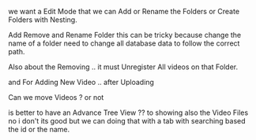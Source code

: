 we want a Edit Mode that we can Add or Rename the Folders or Create Folders with Nesting.


Add Remove and Rename Folder
this can be tricky because change the name of a folder need to change all database data to follow the correct path.

Also about the Removing .. it must Unregister All videos on that Folder.

and For Adding New Video .. after Uploading 

Can we move Videos ? or not 

is better to have an Advance Tree View ?? to showing also the Video Files
no i don't its good but we can doing that with a tab with searching based the id or the name.